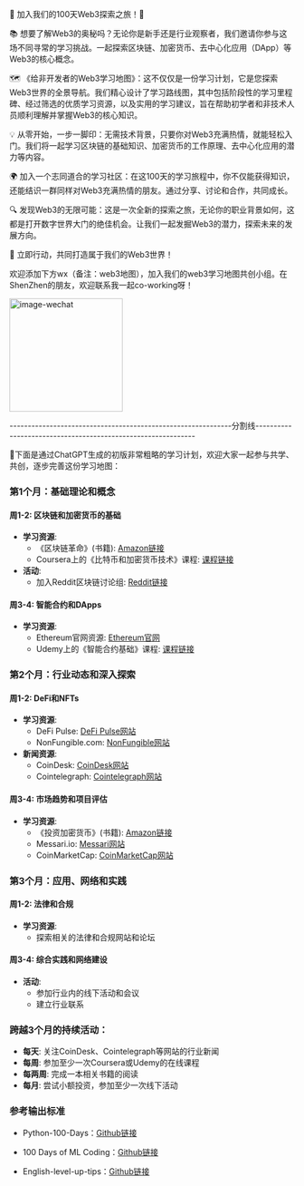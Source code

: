 🌟 加入我们的100天Web3探索之旅！🚀

📚 想要了解Web3的奥秘吗？无论你是新手还是行业观察者，我们邀请你参与这场不同寻常的学习挑战。一起探索区块链、加密货币、去中心化应用（DApp）等Web3的核心概念。

🗺️ 《给非开发者的Web3学习地图》：这不仅仅是一份学习计划，它是您探索Web3世界的全景导航。我们精心设计了学习路线图，其中包括阶段性的学习里程碑、经过筛选的优质学习资源，以及实用的学习建议，旨在帮助初学者和非技术人员顺利理解并掌握Web3的核心知识。

💡 从零开始，一步一脚印：无需技术背景，只要你对Web3充满热情，就能轻松入门。我们将一起学习区块链的基础知识、加密货币的工作原理、去中心化应用的潜力等内容。

🌍 加入一个志同道合的学习社区：在这100天的学习旅程中，你不仅能获得知识，还能结识一群同样对Web3充满热情的朋友。通过分享、讨论和合作，共同成长。

🔍 发现Web3的无限可能：这是一次全新的探索之旅，无论你的职业背景如何，这都是打开数字世界大门的绝佳机会。让我们一起发掘Web3的潜力，探索未来的发展方向。

🎉 立即行动，共同打造属于我们的Web3世界！



欢迎添加下方wx（备注：web3地图），加入我们的web3学习地图共创小组。在ShenZhen的朋友，欢迎联系我一起co-working呀！

<img src="https://github.com/curiousleer/Web3-100-Days/assets/12377073/f32293a2-bb0a-4290-9564-663bb1a8778b" alt="image-wechat" width="200px" />

-------------------------------------------------------------分割线-------------------------------------------------------------

👏下面是通过ChatGPT生成的初版非常粗略的学习计划，欢迎大家一起参与共学、共创，逐步完善这份学习地图：

### 第1个月：基础理论和概念

#### 周1-2: 区块链和加密货币的基础
- **学习资源**: 
  - 《区块链革命》(书籍): [Amazon链接](https://www.amazon.com/Blockchain-Revolution-Technology-Cryptocurrencies-Changing/dp/1101980133)
  - Coursera上的《比特币和加密货币技术》课程: [课程链接](https://www.coursera.org/learn/cryptocurrency)
- **活动**: 
  - 加入Reddit区块链讨论组: [Reddit链接](https://www.reddit.com/r/blockchain/)

#### 周3-4: 智能合约和DApps
- **学习资源**: 
  - Ethereum官网资源: [Ethereum官网](https://ethereum.org/)
  - Udemy上的《智能合约基础》课程: [课程链接](https://www.udemy.com/course/blockchain-and-smart-contract-fundamentals/)

### 第2个月：行业动态和深入探索

#### 周1-2: DeFi和NFTs
- **学习资源**: 
  - DeFi Pulse: [DeFi Pulse网站](https://defipulse.com/)
  - NonFungible.com: [NonFungible网站](https://nonfungible.com/)
- **新闻资源**: 
  - CoinDesk: [CoinDesk网站](https://www.coindesk.com/)
  - Cointelegraph: [Cointelegraph网站](https://cointelegraph.com/)

#### 周3-4: 市场趋势和项目评估
- **学习资源**: 
  - 《投资加密货币》(书籍): [Amazon链接](https://www.amazon.com/Cryptoassets-Innovative-Investors-Bitcoin-Beyond/dp/1260026671)
  - Messari.io: [Messari网站](https://messari.io/)
  - CoinMarketCap: [CoinMarketCap网站](https://coinmarketcap.com/)

### 第3个月：应用、网络和实践

#### 周1-2: 法律和合规
- **学习资源**: 
  - 探索相关的法律和合规网站和论坛

#### 周3-4: 综合实践和网络建设
- **活动**: 
  - 参加行业内的线下活动和会议
  - 建立行业联系

### 跨越3个月的持续活动：
- **每天**: 关注CoinDesk、Cointelegraph等网站的行业新闻
- **每周**: 参加至少一次Coursera或Udemy的在线课程
- **每两周**: 完成一本相关书籍的阅读
- **每月**: 尝试小额投资，参加至少一次线下活动



### 参考输出标准

- Python-100-Days：[Github链接](https://github.com/jackfrued/Python-100-Days)

- 100 Days of ML Coding：[Github链接](https://github.com/Avik-Jain/100-Days-Of-ML-Code)

- English-level-up-tips：[Github链接](https://github.com/byoungd/English-level-up-tips)
